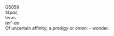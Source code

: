 <body>
  <p>G5059<br>  τέρας  <br> teras  <br><i>ter‘-as </i><br>Of uncertain affinity; a <i>prodigy</i> or <i>omen:</i> - wonder.<br></p>
 </body>